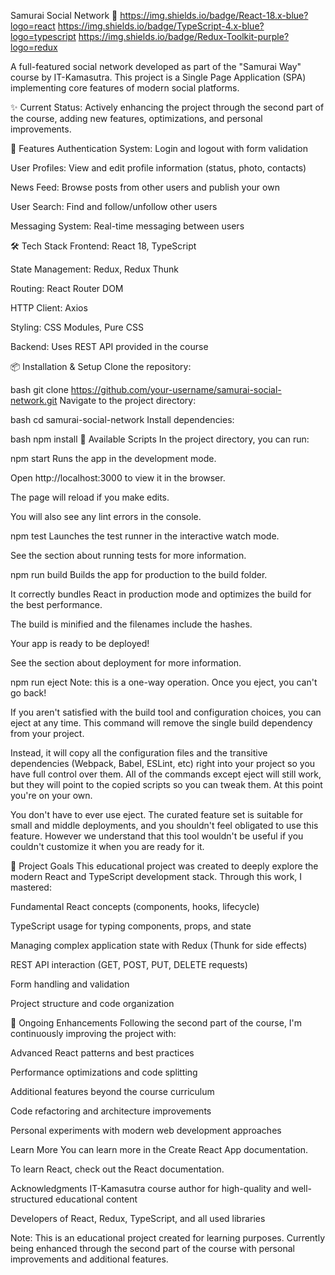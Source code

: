 Samurai Social Network 🌊
https://img.shields.io/badge/React-18.x-blue?logo=react
https://img.shields.io/badge/TypeScript-4.x-blue?logo=typescript
https://img.shields.io/badge/Redux-Toolkit-purple?logo=redux

A full-featured social network developed as part of the "Samurai Way" course by IT-Kamasutra. This project is a Single Page Application (SPA) implementing core features of modern social platforms.

✨ Current Status: Actively enhancing the project through the second part of the course, adding new features, optimizations, and personal improvements.

🚀 Features
Authentication System: Login and logout with form validation

User Profiles: View and edit profile information (status, photo, contacts)

News Feed: Browse posts from other users and publish your own

User Search: Find and follow/unfollow other users

Messaging System: Real-time messaging between users

🛠 Tech Stack
Frontend: React 18, TypeScript

State Management: Redux, Redux Thunk

Routing: React Router DOM

HTTP Client: Axios

Styling: CSS Modules, Pure CSS

Backend: Uses REST API provided in the course

📦 Installation & Setup
Clone the repository:

bash
git clone https://github.com/your-username/samurai-social-network.git
Navigate to the project directory:

bash
cd samurai-social-network
Install dependencies:

bash
npm install
🎯 Available Scripts
In the project directory, you can run:

npm start
Runs the app in the development mode.

Open http://localhost:3000 to view it in the browser.

The page will reload if you make edits.

You will also see any lint errors in the console.

npm test
Launches the test runner in the interactive watch mode.

See the section about running tests for more information.

npm run build
Builds the app for production to the build folder.

It correctly bundles React in production mode and optimizes the build for the best performance.

The build is minified and the filenames include the hashes.

Your app is ready to be deployed!

See the section about deployment for more information.

npm run eject
Note: this is a one-way operation. Once you eject, you can't go back!

If you aren't satisfied with the build tool and configuration choices, you can eject at any time. This command will remove the single build dependency from your project.

Instead, it will copy all the configuration files and the transitive dependencies (Webpack, Babel, ESLint, etc) right into your project so you have full control over them. All of the commands except eject will still work, but they will point to the copied scripts so you can tweak them. At this point you're on your own.

You don't have to ever use eject. The curated feature set is suitable for small and middle deployments, and you shouldn't feel obligated to use this feature. However we understand that this tool wouldn't be useful if you couldn't customize it when you are ready for it.

🎯 Project Goals
This educational project was created to deeply explore the modern React and TypeScript development stack. Through this work, I mastered:

Fundamental React concepts (components, hooks, lifecycle)

TypeScript usage for typing components, props, and state

Managing complex application state with Redux (Thunk for side effects)

REST API interaction (GET, POST, PUT, DELETE requests)

Form handling and validation

Project structure and code organization

🔄 Ongoing Enhancements
Following the second part of the course, I'm continuously improving the project with:

Advanced React patterns and best practices

Performance optimizations and code splitting

Additional features beyond the course curriculum

Code refactoring and architecture improvements

Personal experiments with modern web development approaches

Learn More
You can learn more in the Create React App documentation.

To learn React, check out the React documentation.

Acknowledgments
IT-Kamasutra course author for high-quality and well-structured educational content

Developers of React, Redux, TypeScript, and all used libraries

Note: This is an educational project created for learning purposes. Currently being enhanced through the second part of the course with personal improvements and additional features.
